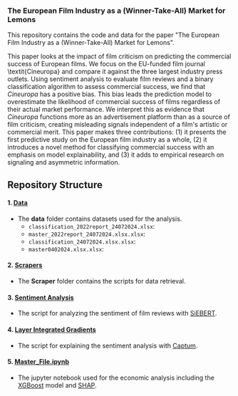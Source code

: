 
### The European Film Industry as a (Winner-Take-All) Market for Lemons

This repository contains the code and data for the paper "The European Film Industry as a (Winner-Take-All) Market for Lemons". 

This paper looks at the impact of film criticism on predicting the commercial success of European films. We focus on the EU-funded film journal \textit{Cineuropa} and compare it against the three largest industry press outlets. Using sentiment analysis to evaluate film reviews and a binary classification algorithm to assess commercial success, we find that _Cineuropa_ has a positive bias. This bias leads the prediction model to overestimate the likelihood of commercial success of films regardless of their actual market performance. We interpret this as evidence that _Cineuropa_ functions more as an advertisement platform than as a source of film criticism, creating misleading signals independent of a film's artistic or commercial merit. This paper makes three contributions: (1) it presents the first predictive study on the European film industry as a whole, (2) it introduces a novel method for classifying commercial success with an emphasis on model explainability, and (3) it adds to empirical research on signaling and asymmetric information.

## Repository Structure

#### 1. [Data](https://github.com/Moritz-Pfeifer/European-Films-Lemons/tree/main/Data)
- The **data** folder contains datasets used for the analysis.
  - `classification_2022report_24072024.xlsx`:
  - `master_2022report_24072024.xlsx.xlsx`:
  - `classification_24072024.xlsx.xlsx`:
  - `master0402024.xlsx.xlsx`:

#### 2. [Scrapers](https://github.com/Moritz-Pfeifer/European-Films-Lemons/tree/main/Scrapers)
- The **Scraper** folder contains the scripts for data retrieval. 

#### 3. [Sentiment Analysis](https://github.com/Moritz-Pfeifer/European-Films-Lemons/tree/main/Scrapers)
- The script for analyzing the sentiment of film reviews with [SiEBERT](https://huggingface.co/siebert/sentiment-roberta-large-english).

#### 4. [Layer Integrated Gradients](https://github.com/Moritz-Pfeifer/European-Films-Lemons/blob/main/Layer_Integrated_Gradients)
- The script for explaining the sentiment analysis with [Captum](https://github.com/pytorch/captum). 

#### 5. [Master_File.ipynb](https://github.com/Moritz-Pfeifer/European-Films-Lemons/blob/main/Master_File.ipynb) 
- The jupyter notebook used for the economic analysis including the [XGBoost](https://github.com/dmlc/xgboost) model and [SHAP](https://github.com/shap/shap).  
   

